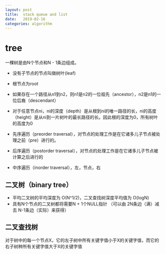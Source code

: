 ```yaml
---
layout: post
title:  stack queue and list
date:   2019-02-16
categories: algorithm
---
```


# tree

一棵树是由N个节点和N - 1条边组成。
- 没有子节点的节点叫做树叶(leaf)
- 根节点为root
- 如果存在一个路径从n1到n2，则n1是n2的一位祖先（ancestor），n2是n1的一位后裔（descendant）
- 对于任意节点ni，ni的深度（depth）是从根到ni的唯一路径的长，ni的高度（height）是从ni到一片树叶的最长路径的长。因此根的深度为0，所有树叶的高度为0

- 先序遍历（preorder traversal），对节点的处理工作是在它诸多儿子节点被处理之前（pre）进行的。
- 后序遍历（postorder traversal），对节点的处理工作是在它诸多儿子节点被计算之后进行的
- 中序遍历（inorder traversal），左，节点，右

## 二叉树（binary tree）

- 平均二叉树的平均深度为 O(N^1/2)，二叉查找树深度平均值为 O(logN)
- 具有N个节点的二叉树都将需要N + 1个NULL指针 （可以由 2N条边（满）减去 N-1条边（实际）来获得）

## 二叉查找树
对于树中的每一个节点X，它的左子树中所有关键字值小于X的关键字值，而它的右子树种所有关键字值大于X的关键字值
